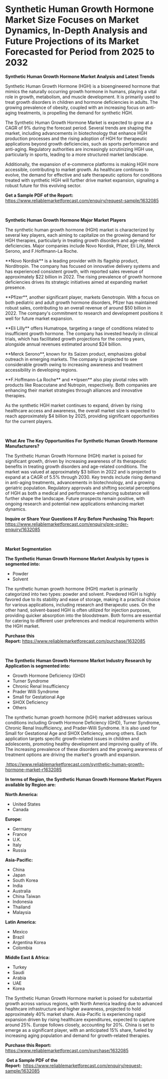 <p><h1>Synthetic Human Growth Hormone Market Size Focuses on Market Dynamics, In-Depth Analysis and Future Projections of its Market Forecasted for Period from 2025 to 2032</h1></p><p><strong>Synthetic Human Growth Hormone Market Analysis and Latest Trends</strong></p>
<p><p>Synthetic Human Growth Hormone (HGH) is a bioengineered hormone that mimics the naturally occurring growth hormone in humans, playing a vital role in growth, metabolism, and muscle development. It is primarily used to treat growth disorders in children and hormone deficiencies in adults. The growing prevalence of obesity, coupled with an increasing focus on anti-aging treatments, is propelling the demand for synthetic HGH.</p><p>The Synthetic Human Growth Hormone Market is expected to grow at a CAGR of 9% during the forecast period. Several trends are shaping the market, including advancements in biotechnology that enhance HGH production processes and the rising adoption of HGH for therapeutic applications beyond growth deficiencies, such as sports performance and anti-aging. Regulatory authorities are increasingly scrutinizing HGH use, particularly in sports, leading to a more structured market landscape.</p><p>Additionally, the expansion of e-commerce platforms is making HGH more accessible, contributing to market growth. As healthcare continues to evolve, the demand for effective and safe therapeutic options for conditions treated with synthetic HGH will further drive market expansion, signaling a robust future for this evolving sector.</p></p>
<p><strong>Get a Sample PDF of the Report:&nbsp;</strong> <a href="https://www.reliablemarketforecast.com/enquiry/request-sample/1632085?utm_campaign=2889&utm_medium=2&utm_source=Github&utm_content=ia&utm_term=19042025&utm_id=synthetic-human-growth-hormone">https://www.reliablemarketforecast.com/enquiry/request-sample/1632085</a></p>
<p>&nbsp;</p>
<p><strong>Synthetic Human Growth Hormone Major Market Players</strong></p>
<p><p>The synthetic human growth hormone (HGH) market is characterized by several key players, each aiming to capitalize on the growing demand for HGH therapies, particularly in treating growth disorders and age-related deficiencies. Major companies include Novo Nordisk, Pfizer, Eli Lilly, Merck Serono, and F.Hoffmann-La Roche.</p><p>**Novo Nordisk** is a leading provider with its flagship product, Norditropin. The company has focused on innovative delivery systems and has experienced consistent growth, with reported sales revenue of approximately $22 billion in 2022. The rising prevalence of growth hormone deficiencies drives its strategic initiatives aimed at expanding market presence.</p><p>**Pfizer**, another significant player, markets Genotropin. With a focus on both pediatric and adult growth hormone disorders, Pfizer has maintained robust sales, contributing to an overall revenue of around $50 billion in 2022. The company's commitment to research and development positions it well for future market expansion.</p><p>**Eli Lilly** offers Humatrope, targeting a range of conditions related to insufficient growth hormone. The company has invested heavily in clinical trials, which has facilitated growth projections for the coming years, alongside annual revenues estimated around $24 billion.</p><p>**Merck Serono**, known for its Saizen product, emphasizes global outreach in emerging markets. The company is projected to see considerable growth owing to increasing awareness and treatment accessibility in developing regions.</p><p>**F.Hoffmann-La Roche** and **Ipsen** also play pivotal roles with products like Roaccutane and Nutropin, respectively. Both companies are enhancing their market strategies through alliances and innovative therapies.</p><p>As the synthetic HGH market continues to expand, driven by rising healthcare access and awareness, the overall market size is expected to reach approximately $4 billion by 2025, providing significant opportunities for the current players.</p></p>
<p>&nbsp;</p>
<p><strong>What Are The Key Opportunities For Synthetic Human Growth Hormone Manufacturers?</strong></p>
<p><p>The Synthetic Human Growth Hormone (HGH) market is poised for significant growth, driven by increasing awareness of its therapeutic benefits in treating growth disorders and age-related conditions. The market was valued at approximately $3 billion in 2022 and is projected to expand at a CAGR of 5.5% through 2030. Key trends include rising demand in anti-aging treatments, advancements in biotechnology, and a growing geriatric population. Regulatory approvals and shifting societal perceptions of HGH as both a medical and performance-enhancing substance will further shape the landscape. Future prospects remain positive, with ongoing research and potential new applications enhancing market dynamics.</p></p>
<p><strong>Inquire or Share Your Questions If Any Before Purchasing This Report:</strong> <a href="https://www.reliablemarketforecast.com/enquiry/pre-order-enquiry/1632085?utm_campaign=2889&utm_medium=2&utm_source=Github&utm_content=ia&utm_term=19042025&utm_id=synthetic-human-growth-hormone">https://www.reliablemarketforecast.com/enquiry/pre-order-enquiry/1632085</a></p>
<p>&nbsp;</p>
<p><strong>Market Segmentation</strong></p>
<p><strong>The Synthetic Human Growth Hormone Market Analysis by types is segmented into:</strong></p>
<p><ul><li>Powder</li><li>Solvent</li></ul></p>
<p><p>The synthetic human growth hormone (HGH) market is primarily categorized into two types: powder and solvent. Powdered HGH is highly favored due to its stability and ease of storage, making it a practical choice for various applications, including research and therapeutic uses. On the other hand, solvent-based HGH is often utilized for injection purposes, providing quicker absorption into the bloodstream. Both forms are essential for catering to different user preferences and medical requirements within the HGH market.</p></p>
<p><strong>Purchase this Report:&nbsp;</strong><a href="https://www.reliablemarketforecast.com/purchase/1632085?utm_campaign=2889&utm_medium=2&utm_source=Github&utm_content=ia&utm_term=19042025&utm_id=synthetic-human-growth-hormone">https://www.reliablemarketforecast.com/purchase/1632085</a></p>
<p>&nbsp;</p>
<p><strong>The Synthetic Human Growth Hormone Market Industry Research by Application is segmented into:</strong></p>
<p><ul><li>Growth Hormone Deficiency (GHD)</li><li>Turner Syndrome</li><li>Chronic Renal Insufficiency</li><li>Prader Willi Syndrome</li><li>Small for Gestational Age</li><li>SHOX Deficiency</li><li>Others</li></ul></p>
<p><p>The synthetic human growth hormone (hGH) market addresses various conditions including Growth Hormone Deficiency (GHD), Turner Syndrome, Chronic Renal Insufficiency, and Prader-Willi Syndrome. It is also used for Small for Gestational Age and SHOX Deficiency, among others. Each application targets specific growth-related issues in children and adolescents, promoting healthy development and improving quality of life. The increasing prevalence of these disorders and the growing awareness of treatment options are driving the market's growth and expansion.</p></p>
<p><a href="https://www.reliablemarketforecast.com/synthetic-human-growth-hormone-market-r1632085?utm_campaign=2889&utm_medium=2&utm_source=Github&utm_content=ia&utm_term=19042025&utm_id=synthetic-human-growth-hormone">&nbsp;https://www.reliablemarketforecast.com/synthetic-human-growth-hormone-market-r1632085</a></p>
<p><strong>In terms of Region, the Synthetic Human Growth Hormone Market Players available by Region are:</strong></p>
<p>
    <p> <strong> North America: </strong>
        <ul>
            <li>United States</li>
            <li>Canada</li>
        </ul>
        </p> 
    <p> <strong> Europe: </strong>
        <ul>
            <li>Germany</li>
            <li>France</li>
            <li>U.K.</li>
            <li>Italy</li>
            <li>Russia</li>
        </ul>
        </p> 
    <p> <strong> Asia-Pacific: </strong>
        <ul>
            <li>China</li>
            <li>Japan</li>
            <li>South Korea</li>
            <li>India</li>
            <li>Australia</li>
            <li>China Taiwan</li>
            <li>Indonesia</li>
            <li>Thailand</li>
            <li>Malaysia</li>
        </ul>
        </p> 
    <p> <strong> Latin America: </strong>
        <ul>
            <li>Mexico</li>
            <li>Brazil</li>
            <li>Argentina Korea</li>
            <li>Colombia</li>
        </ul>
        </p> 
    <p> <strong> Middle East & Africa: </strong>
        <ul>
            <li>Turkey</li>
            <li>Saudi</li>
            <li>Arabia</li>
            <li>UAE</li>
            <li>Korea</li>
        </ul>
    </p>
    </p>
<p><p>The Synthetic Human Growth Hormone market is poised for substantial growth across various regions, with North America leading due to advanced healthcare infrastructure and higher awareness, projected to hold approximately 40% market share. Asia-Pacific is experiencing rapid expansion driven by rising healthcare expenditures, expected to capture around 25%. Europe follows closely, accounting for 20%. China is set to emerge as a significant player, with an anticipated 15% share, fueled by increasing aging population and demand for growth-related therapies.</p></p>
<p><strong>Purchase this Report: </strong><a href="https://www.reliablemarketforecast.com/purchase/1632085?utm_campaign=2889&utm_medium=2&utm_source=Github&utm_content=ia&utm_term=19042025&utm_id=synthetic-human-growth-hormone">https://www.reliablemarketforecast.com/purchase/1632085</a></p>
<p>&nbsp;<strong>Get a Sample PDF of the Report:&nbsp;&nbsp;</strong><a href="https://www.reliablemarketforecast.com/enquiry/request-sample/1632085?utm_campaign=2889&utm_medium=2&utm_source=Github&utm_content=ia&utm_term=19042025&utm_id=synthetic-human-growth-hormone">https://www.reliablemarketforecast.com/enquiry/request-sample/1632085</a></p>
<p><strong></strong></p>
<p><p></p><p></p><p></p></p>